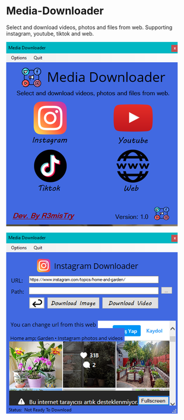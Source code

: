 # Media-Downloader
Select and download videos, photos and files from web. Supporting instagram, youtube, tiktok and web.

![](Pictures/preview1.png)

![](Pictures/preview2.png)
